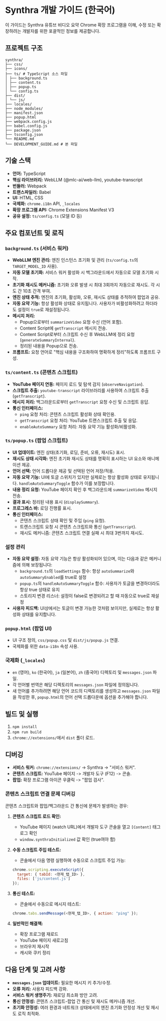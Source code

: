 # Synthra 개발 가이드 (한국어)

이 가이드는 Synthra 유튜브 비디오 요약 Chrome 확장 프로그램을 이해, 수정 또는 확장하려는 개발자를 위한 포괄적인 정보를 제공합니다.

## 프로젝트 구조

```
synthra/
├── css/ 
├── icons/ 
├── ts/ # TypeScript 소스 파일
│ ├── background.ts 
│ ├── content.ts 
│ ├── popup.ts 
│ └── config.ts 
├── dist/ 
│ └── js/ 
├── locales/ 
├── node_modules/ 
├── manifest.json 
├── popup.html 
├── webpack.config.js 
├── babel.config.js 
├── package.json 
├── tsconfig.json
└── README.md 
└── DEVELOPMENT_GUIDE.md # 본 파일
```

## 기술 스택

*   **언어:** TypeScript
*   **핵심 라이브러리:** WebLLM (@mlc-ai/web-llm), youtube-transcript
*   **번들러:** Webpack
*   **트랜스파일러:** Babel
*   **UI:** HTML, CSS
*   **국제화:** `chrome.i18n` API, `_locales`
*   **확장 프로그램 API:** Chrome Extensions Manifest V3
*   **공유 설정:** `ts/config.ts` (모델 ID 등)

## 주요 컴포넌트 및 로직

### `background.ts` (서비스 워커)

*   **WebLLM 엔진 관리:** 엔진 인스턴스 초기화 및 관리 (`ts/config.ts`의 `TARGET_MODEL_ID` 사용).
*   **자동 모델 초기화:** 서비스 워커 활성화 시 백그라운드에서 자동으로 모델 초기화 시작.
*   **초기화 재시도 메커니즘:** 초기화 오류 발생 시 최대 3회까지 자동으로 재시도. 각 시도 간 10초 간격 부여.
*   **엔진 상태 추적:** 엔진의 초기화, 활성화, 오류, 재시도 상태를 추적하여 팝업과 공유.
*   **자동 요약 기능:** 항상 활성화 상태로 유지됩니다. 사용자가 비활성화하려고 하더라도 설정이 `true`로 재설정됩니다.
*   **메시지 처리:**
    *   Popup으로부터 `summarizeVideo` 요청 수신 (언어 포함).
    *   Content Script에 `getTranscript` 메시지 전송.
    *   Content Script로부터 스크립트 수신 후 WebLLM에 정리 요청 (`generateSummaryInternal`).
    *   정리된 내용을 Popup으로 전송.
*   **프롬프트:** 요청 언어로 "핵심 내용을 구조화하여 명확하게 정리"하도록 프롬프트 구성.

### `ts/content.ts` (콘텐츠 스크립트)

*   **YouTube 페이지 연동:** 페이지 로드 및 탐색 감지 (`observeNavigation`).
*   **스크립트 추출:** `youtube-transcript` 라이브러리를 사용하여 스크립트 추출 (`getTranscript`).
*   **메시지 처리:** 백그라운드로부터 `getTranscript` 요청 수신 및 스크립트 응답.
*   **통신 인터페이스:**
    *   `ping` 요청 처리: 콘텐츠 스크립트 활성화 상태 확인용.
    *   `getTranscript` 요청 처리: YouTube 트랜스크립트 추출 및 응답.
    *   `enableAutoSummary` 요청 처리: 자동 요약 기능 활성화/비활성화.

### `ts/popup.ts` (팝업 스크립트)

*   **UI 업데이트:** 엔진 상태(초기화, 로딩, 준비, 오류, 재시도) 표시.
*   **재시도 상태 시각화:** 엔진 초기화 재시도 상태를 명확히 표시하는 UI 요소와 애니메이션 제공.
*   **언어 선택:** 언어 드롭다운 제공 및 선택된 언어 저장/적용.
*   **자동 요약 기능:** UI에 토글 스위치가 있지만 실제로는 항상 활성화 상태로 유지됩니다. `handleAutoSummaryToggle` 함수가 이를 보장합니다.
*   **내용 정리 요청:** YouTube 페이지 확인 후 백그라운드에 `summarizeVideo` 메시지 전송.
*   **결과 표시:** 정리된 내용 표시 (`displaySummary`).
*   **프로그레스 바:** 로딩 진행률 표시.
*   **통신 인터페이스:**
    *   콘텐츠 스크립트 상태 확인 및 주입 (`ping` 요청).
    *   트랜스크립트 요청 시 콘텐츠 스크립트와 통신 (`getTranscript`).
    *   재시도 메커니즘: 콘텐츠 스크립트 연결 실패 시 최대 3번까지 재시도.

### 설정 관리

*   **자동 요약 설정:** 자동 요약 기능은 항상 활성화되어 있으며, 이는 다음과 같은 메커니즘에 의해 보장됩니다:
    *   `background.ts`의 `loadSettings` 함수: 항상 `autoSummarize`와 `autoSummaryEnabled`를 true로 설정
    *   `popup.ts`의 `handleAutoSummaryToggle` 함수: 사용자가 토글을 변경하더라도 항상 true 상태로 유지
    *   스토리지 변경 리스너: 설정이 false로 변경되려고 할 때 자동으로 true로 재설정
*   **사용자 피드백:** UI상에서는 토글이 변경 가능한 것처럼 보이지만, 실제로는 항상 활성화 상태를 유지합니다.

### `popup.html` (팝업 UI)

*   UI 구조 정의, `css/popup.css` 및 `dist/js/popup.js` 연결.
*   국제화를 위한 `data-i18n` 속성 사용.

### 국제화 (`_locales`)

*   `en` (영어), `ko` (한국어), `ja` (일본어), `zh` (중국어) 디렉토리 및 `messages.json` 파일.
*   각 언어별 번역은 해당 디렉토리의 `messages.json` 파일에 정의됩니다.
*   새 언어를 추가하려면 해당 언어 코드의 디렉토리를 생성하고 `messages.json` 파일을 작성한 후, `popup.html`의 언어 선택 드롭다운에 옵션을 추가해야 합니다.

## 빌드 및 실행

1.  `npm install`
2.  `npm run build`
3.  `chrome://extensions/`에서 `dist` 폴더 로드.

## 디버깅

*   **서비스 워커:** `chrome://extensions/` -> Synthra -> "서비스 워커".
*   **콘텐츠 스크립트:** YouTube 페이지 -> 개발자 도구 (F12) -> 콘솔.
*   **팝업:** 확장 프로그램 아이콘 우클릭 -> "팝업 검사".

### 콘텐츠 스크립트 연결 문제 디버깅

콘텐츠 스크립트와 팝업/백그라운드 간 통신에 문제가 발생하는 경우:

1. **콘텐츠 스크립트 로드 확인:**
   * YouTube 페이지 (watch URL)에서 개발자 도구 콘솔을 열고 `[Content]` 태그 로그 확인
   * `window.synthraInitialized` 값 확인 (true여야 함)

2. **수동 스크립트 주입 테스트:**
   * 콘솔에서 다음 명령 실행하여 수동으로 스크립트 주입 가능:
   ```javascript
   chrome.scripting.executeScript({
     target: { tabId: <현재_탭_ID> },
     files: ['js/content.js']
   });
   ```

3. **통신 테스트:**
   * 콘솔에서 수동으로 메시지 테스트:
   ```javascript
   chrome.tabs.sendMessage(<현재_탭_ID>, { action: "ping" });
   ```

4. **일반적인 해결책:**
   * 확장 프로그램 재로드
   * YouTube 페이지 새로고침
   * 브라우저 재시작
   * 캐시와 쿠키 정리

## 다음 단계 및 고려 사항

*   **`messages.json` 업데이트:** 필요한 메시지 키 추가/수정.
*   **오류 처리:** 사용자 피드백 강화.
*   **서비스 워커 생명주기:** 재로딩 최소화 방안 고려. 
*   **통신 안정성:** 콘텐츠 스크립트-팝업 간 통신 및 재시도 메커니즘 개선.
*   **초기화 안정성:** 여러 환경과 네트워크 상태에서의 엔진 초기화 안정성 개선 및 재시도 로직 최적화. 